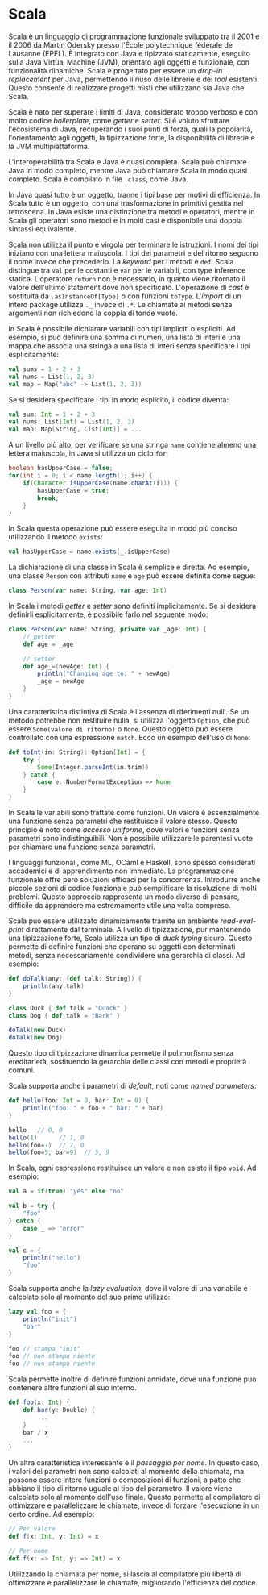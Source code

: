 # Scala

Scala è un linguaggio di programmazione funzionale sviluppato tra il 2001 e il 2006 da Martin Odersky presso l'École polytechnique fédérale de Lausanne (EPFL). È integrato con Java e tipizzato staticamente, eseguito sulla Java Virtual Machine (JVM), orientato agli oggetti e funzionale, con funzionalità dinamiche. Scala è progettato per essere un *drop-in replacement* per Java, permettendo il riuso delle librerie e dei *tool* esistenti. Questo consente di realizzare progetti misti che utilizzano sia Java che Scala.

Scala è nato per superare i limiti di Java, considerato troppo verboso e con molto codice *boilerplate*, come *getter* e *setter*. Si è voluto sfruttare l'ecosistema di Java, recuperando i suoi punti di forza, quali la popolarità, l'orientamento agli oggetti, la tipizzazione forte, la disponibilità di librerie e la JVM multipiattaforma.

L'interoperabilità tra Scala e Java è quasi completa. Scala può chiamare Java in modo completo, mentre Java può chiamare Scala in modo quasi completo. Scala è compilato in file `.class`, come Java.

In Java quasi tutto è un oggetto, tranne i tipi base per motivi di efficienza. In Scala tutto è un oggetto, con una trasformazione in primitivi gestita nel retroscena. In Java esiste una distinzione tra metodi e operatori, mentre in Scala gli operatori sono metodi e in molti casi è disponibile una doppia sintassi equivalente.

Scala non utilizza il punto e virgola per terminare le istruzioni. I nomi dei tipi iniziano con una lettera maiuscola. I tipi dei parametri e del ritorno seguono il nome invece che precederlo. La *keyword* per i metodi è `def`. Scala distingue tra `val` per le costanti e `var` per le variabili, con type inference statica. L'operatore `return` non è necessario, in quanto viene ritornato il valore dell'ultimo statement dove non specificato. L'operazione di *cast* è sostituita da `.asInstanceOf[Type]` o con funzioni `toType`. L'*import* di un intero package utilizza `._` invece di `.*`. Le chiamate ai metodi senza argomenti non richiedono la coppia di tonde vuote.

In Scala è possibile dichiarare variabili con tipi impliciti o espliciti. Ad esempio, si può definire una somma di numeri, una lista di interi e una mappa che associa una stringa a una lista di interi senza specificare i tipi esplicitamente:

```scala
val sums = 1 + 2 + 3
val nums = List(1, 2, 3)
val map = Map("abc" -> List(1, 2, 3))
```

Se si desidera specificare i tipi in modo esplicito, il codice diventa:

```scala
val sum: Int = 1 + 2 + 3
val nums: List[Int] = List(1, 2, 3)
val map: Map[String, List[Int]] = ...
```

A un livello più alto, per verificare se una stringa `name` contiene almeno una lettera maiuscola, in Java si utilizza un ciclo `for`:

```java
boolean hasUpperCase = false;
for(int i = 0; i < name.length(); i++) {
    if(Character.isUpperCase(name.charAt(i))) {
        hasUpperCase = true;
        break;
    }
}
```

In Scala questa operazione può essere eseguita in modo più conciso utilizzando il metodo `exists`:

```scala
val hasUpperCase = name.exists(_.isUpperCase)
```

La dichiarazione di una classe in Scala è semplice e diretta. Ad esempio, una classe `Person` con attributi `name` e `age` può essere definita come segue:

```scala
class Person(var name: String, var age: Int)
```

In Scala i metodi *getter* e *setter* sono definiti implicitamente. Se si desidera definirli esplicitamente, è possibile farlo nel seguente modo:

```scala
class Person(var name: String, private var _age: Int) {
    // getter
    def age = _age

    // setter
    def age_=(newAge: Int) {
        println("Changing age to: " + newAge)
        _age = newAge
    }
}
```

Una caratteristica distintiva di Scala è l'assenza di riferimenti nulli. Se un metodo potrebbe non restituire nulla, si utilizza l'oggetto `Option`, che può essere `Some(valore di ritorno)` o `None`. Questo oggetto può essere controllato con una espressione `match`. Ecco un esempio dell'uso di `None`:

```scala
def toInt(in: String): Option[Int] = {
    try {
        Some(Integer.parseInt(in.trim))
    } catch {
        case e: NumberFormatException => None
    }
}
```

In Scala le variabili sono trattate come funzioni. Un valore è essenzialmente una funzione senza parametri che restituisce il valore stesso. Questo principio è noto come *accesso uniforme*, dove valori e funzioni senza parametri sono indistinguibili. Non è possibile utilizzare le parentesi vuote per chiamare una funzione senza parametri.

I linguaggi funzionali, come ML, OCaml e Haskell, sono spesso considerati accademici e di apprendimento non immediato. La programmazione funzionale offre però soluzioni efficaci per la concorrenza. Introdurre anche piccole sezioni di codice funzionale può semplificare la risoluzione di molti problemi. Questo approccio rappresenta un modo diverso di pensare, difficile da apprendere ma estremamente utile una volta compreso.

Scala può essere utilizzato dinamicamente tramite un ambiente *read-eval-print* direttamente dal terminale. A livello di tipizzazione, pur mantenendo una tipizzazione forte, Scala utilizza un tipo di *duck typing* sicuro. Questo permette di definire funzioni che operano su oggetti con determinati metodi, senza necessariamente condividere una gerarchia di classi. Ad esempio:

```scala
def doTalk(any: {def talk: String}) {
    println(any.talk)
}

class Duck { def talk = "Quack" }
class Dog { def talk = "Bark" }

doTalk(new Duck)
doTalk(new Dog)
```

Questo tipo di tipizzazione dinamica permette il polimorfismo senza ereditarietà, sostituendo la gerarchia delle classi con metodi e proprietà comuni.

Scala supporta anche i parametri di *default*, noti come *named parameters*:

```scala
def hello(foo: Int = 0, bar: Int = 0) {
    println("foo: " + foo + " bar: " + bar)
}

hello   // 0, 0
hello(1)      // 1, 0
hello(foo=7)  // 7, 0
hello(foo=5, bar=9)  // 5, 9
```

In Scala, ogni espressione restituisce un valore e non esiste il tipo `void`. Ad esempio:

```scala
val a = if(true) "yes" else "no"

val b = try {
    "foo"
} catch {
    case _ => "error"
}

val c = {
    println("hello")
    "foo"
}
```

Scala supporta anche la *lazy evaluation*, dove il valore di una variabile è calcolato solo al momento del suo primo utilizzo:

```scala
lazy val foo = {
    println("init")
    "bar"
}

foo // stampa "init"
foo // non stampa niente
foo // non stampa niente
```

Scala permette inoltre di definire funzioni annidate, dove una funzione può contenere altre funzioni al suo interno.
```scala
def foo(x: Int) {
	def bar(y: Double) {
		...
	}
	bar / x
	...
}
```

Un'altra caratteristica interessante è il *passaggio per nome*. In questo caso, i valori dei parametri non sono calcolati al momento della chiamata, ma possono essere intere funzioni o composizioni di funzioni, a patto che abbiano il tipo di ritorno uguale al tipo del parametro. Il valore viene calcolato solo al momento dell'uso finale. Questo permette al compilatore di ottimizzare e parallelizzare le chiamate, invece di forzare l'esecuzione in un certo ordine. Ad esempio:

```scala
// Per valore
def f(x: Int, y: Int) = x

// Per nome
def f(x: => Int, y: => Int) = x
```

Utilizzando la chiamata per nome, si lascia al compilatore più libertà di ottimizzare e parallelizzare le chiamate, migliorando l'efficienza del codice.

